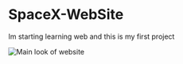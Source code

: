 # SpaceX-WebSite
Im starting learning web and this is my first project


![Main look of website](https://github.com/S3N1CH/SpaceX-WebSite/blob/master/main/img/main-look.png)
